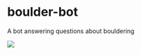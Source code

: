 # boulder-bot
A bot answering questions about bouldering

![](https://github.com/m-vdb/boulder-bot/workflows/Chatbot%20tests/badge.svg)
